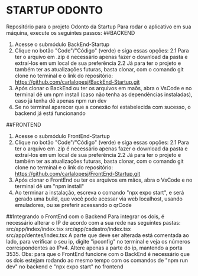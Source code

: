 # STARTUP ODONTO
Repositório para o projeto Odonto da Startup
Para rodar o aplicativo em sua máquina, execute os seguintes passos:
##BACKEND
1. Acesse o submódulo BackEnd-Startup
2. Clique no botão "Code"/"Código" (verde) e siga essas opções:
  2.1 Para ter o arquivo em .zip é necessário apenas fazer o download da pasta e extraí-los em um local de sua preferência
  2.2 Já para ter o projeto e também ter as atualizações futuras, basta clonar, com o comando git clone no terminal e o link do repositório: https://github.com/carlalopesj/BackEnd-Startup.git
3. Após clonar o BackEnd ou ter os arquivos em maõs, abra o VsCode e no terminal dê um npm install (caso não tenha as dependências instaladas), caso já tenha dê apenas npm run dev
4. Se no terminal aparecer que a conexão foi estabelecida com sucesso, o backend já está funcionando

##FRONTEND
1. Acesse o submódulo FrontEnd-Startup
2. Clique no botão "Code"/"Código" (verde) e siga essas opções:
  2.1 Para ter o arquivo em .zip é necessário apenas fazer o download da pasta e extraí-los em um local de sua preferência
  2.2 Já para ter o projeto e também ter as atualizações futuras, basta clonar, com o comando git clone no terminal e o link do repositório: https://github.com/carlalopesj/FrontEnd-Startup.git
3. Após clonar o FrontEnd ou ter os arquivos em mãos, abra o VsCode e no terminal dê um "npm install"
4. Ao terminar a instalação, escreva o comando "npx expo start", e será gerado uma build, que você pode acessar via web localhost, usando emuladores, ou se preferir acessando o qrCode

##Integrando o FrontEnd com o Backend
Para integrar os dois, é necessário alterar o IP de acordo com a sua rede nas seguintes pastas:
src/app/index/index.tsx
src/app/cadastro/index.tsx
src/app/dentes/index.tsx
A parte que deve ser alterada está comentada ao lado, para verificar o seu ip, digite "ipconfig" no terminal e veja os números correspondentes ao IPv4.
Altere apenas a parte do ip, mantendo a porta 3535.
Obs: para que o FrontEnd funcione com o BackEnd é necessário que os dois estejam rodando ao mesmo tempo com os comandos de "npm run dev" no backend e "npx expo start" no frontend
